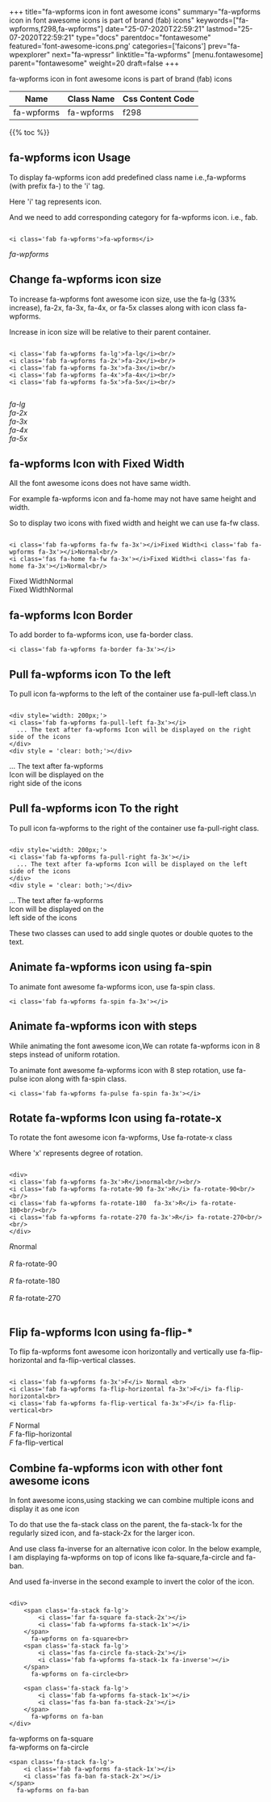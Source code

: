 +++
title="fa-wpforms icon in font awesome icons"
summary="fa-wpforms icon in font awesome icons is part of brand (fab) icons"
keywords=["fa-wpforms,f298,fa-wpforms"]
date="25-07-2020T22:59:21"
lastmod="25-07-2020T22:59:21"
type="docs"
parentdoc="fontawesome"
featured='font-awesome-icons.png'
categories=['faicons']
prev="fa-wpexplorer"
next="fa-wpressr"
linktitle="fa-wpforms"
[menu.fontawesome]
parent="fontawesome"
weight=20
draft=false
+++


fa-wpforms icon in font awesome icons is part of brand (fab) icons

<div class='table-responsive'><table class='table'><thead><tr><th>Name</th><th>Class Name</th><th>Css Content Code</th></tr></thead><tbody><tr><td>fa-wpforms</td><td>fa-wpforms</td><td>f298</td></tr></tbody></table></div>


{{% toc %}}


## fa-wpforms icon Usage

To display fa-wpforms icon add predefined class name i.e.,fa-wpforms (with prefix fa-) to the 'i' tag.

Here 'i' tag represents icon.

And we need to add corresponding category for fa-wpforms icon. i.e., fab.


```

<i class='fab fa-wpforms'>fa-wpforms</i>
```

<i class='fab fa-wpforms'>fa-wpforms</i>




## Change fa-wpforms icon size
To increase fa-wpforms font awesome icon size, use the fa-lg (33% increase), fa-2x, fa-3x, fa-4x, or fa-5x classes along with icon class fa-wpforms.

Increase in icon size will be relative to their parent container. 

```

<i class='fab fa-wpforms fa-lg'>fa-lg</i><br/>
<i class='fab fa-wpforms fa-2x'>fa-2x</i><br/>
<i class='fab fa-wpforms fa-3x'>fa-3x</i><br/>
<i class='fab fa-wpforms fa-4x'>fa-4x</i><br/>
<i class='fab fa-wpforms fa-5x'>fa-5x</i><br/>
            
```

<i class='fab fa-wpforms fa-lg'>fa-lg</i><br/>
<i class='fab fa-wpforms fa-2x'>fa-2x</i><br/>
<i class='fab fa-wpforms fa-3x'>fa-3x</i><br/>
<i class='fab fa-wpforms fa-4x'>fa-4x</i><br/>
<i class='fab fa-wpforms fa-5x'>fa-5x</i><br/>
            



## fa-wpforms Icon with Fixed Width 

All the font awesome icons does not have same width.

For example fa-wpforms icon and fa-home may not have same height and width.

So to display two icons with fixed width and height we can use fa-fw class.


```

<i class='fab fa-wpforms fa-fw fa-3x'></i>Fixed Width<i class='fab fa-wpforms fa-3x'></i>Normal<br/>
<i class='fas fa-home fa-fw fa-3x'></i>Fixed Width<i class='fas fa-home fa-3x'></i>Normal<br/>
```

<i class='fab fa-wpforms fa-fw fa-3x'></i>Fixed Width<i class='fab fa-wpforms fa-3x'></i>Normal<br/>
<i class='fas fa-home fa-fw fa-3x'></i>Fixed Width<i class='fas fa-home fa-3x'></i>Normal<br/>



## fa-wpforms Icon Border 

To add border to fa-wpforms icon, use fa-border class.


```
<i class='fab fa-wpforms fa-border fa-3x'></i>

```
<i class='fab fa-wpforms fa-border fa-3x'></i>





## Pull fa-wpforms icon To the left

To pull icon fa-wpforms to the left of the container use fa-pull-left class.\n

```

<div style='width: 200px;'>
<i class='fab fa-wpforms fa-pull-left fa-3x'></i>
  ... The text after fa-wpforms Icon will be displayed on the right side of the icons
</div>
<div style = 'clear: both;'></div>
```

<div style='width: 200px;'>
<i class='fab fa-wpforms fa-pull-left fa-3x'></i>
  ... The text after fa-wpforms Icon will be displayed on the right side of the icons
</div>
<div style = 'clear: both;'></div>




## Pull fa-wpforms icon To the right
To pull icon fa-wpforms to the right of the container use fa-pull-right class.

```

<div style='width: 200px;'>
<i class='fab fa-wpforms fa-pull-right fa-3x'></i>
  ... The text after fa-wpforms Icon will be displayed on the left side of the icons
</div>
<div style = 'clear: both;'></div>
```

<div style='width: 200px;'>
<i class='fab fa-wpforms fa-pull-right fa-3x'></i>
  ... The text after fa-wpforms Icon will be displayed on the left side of the icons
</div>
<div style = 'clear: both;'></div>

These two classes can used to add single quotes or double quotes to the text.


## Animate fa-wpforms icon using fa-spin
To animate font awesome fa-wpforms icon, use fa-spin class.

```
<i class='fab fa-wpforms fa-spin fa-3x'></i>
```
<i class='fab fa-wpforms fa-spin fa-3x'></i>




## Animate fa-wpforms icon with steps
While animating the font awesome icon,We can rotate fa-wpforms icon in 8 steps instead of uniform rotation.

To animate font awesome fa-wpforms icon with 8 step rotation, use fa-pulse icon along with fa-spin class.


```
<i class='fab fa-wpforms fa-pulse fa-spin fa-3x'></i>

```
<i class='fab fa-wpforms fa-pulse fa-spin fa-3x'></i>





## Rotate fa-wpforms Icon using fa-rotate-x
To rotate the font awesome icon fa-wpforms, Use fa-rotate-x class

Where 'x' represents degree of rotation.


```

<div>
<i class='fab fa-wpforms fa-3x'>R</i>normal<br/><br/>
<i class='fab fa-wpforms fa-rotate-90 fa-3x'>R</i> fa-rotate-90<br/><br/> 
<i class='fab fa-wpforms fa-rotate-180  fa-3x'>R</i> fa-rotate-180<br/><br/> 
<i class='fab fa-wpforms fa-rotate-270 fa-3x'>R</i> fa-rotate-270<br/><br/>
</div>
```

<div>
<i class='fab fa-wpforms fa-3x'>R</i>normal<br/><br/>
<i class='fab fa-wpforms fa-rotate-90 fa-3x'>R</i> fa-rotate-90<br/><br/> 
<i class='fab fa-wpforms fa-rotate-180  fa-3x'>R</i> fa-rotate-180<br/><br/> 
<i class='fab fa-wpforms fa-rotate-270 fa-3x'>R</i> fa-rotate-270<br/><br/>
</div>




## Flip fa-wpforms Icon using fa-flip-*
To flip fa-wpforms font awesome icon horizontally and vertically use fa-flip-horizontal and fa-flip-vertical classes. 

```

<i class='fab fa-wpforms fa-3x'>F</i> Normal <br>
<i class='fab fa-wpforms fa-flip-horizontal fa-3x'>F</i> fa-flip-horizontal<br>
<i class='fab fa-wpforms fa-flip-vertical fa-3x'>F</i> fa-flip-vertical<br>
```

<i class='fab fa-wpforms fa-3x'>F</i> Normal <br>
<i class='fab fa-wpforms fa-flip-horizontal fa-3x'>F</i> fa-flip-horizontal<br>
<i class='fab fa-wpforms fa-flip-vertical fa-3x'>F</i> fa-flip-vertical<br>




## Combine fa-wpforms icon with other font awesome icons
In font awesome icons,using stacking we can combine multiple icons and display it as one icon 

To do that use the fa-stack class on the parent, the fa-stack-1x for the regularly sized icon, and fa-stack-2x for the larger icon.

And use class fa-inverse for an alternative icon color. 
In the below example, I am displaying fa-wpforms on top of icons like fa-square,fa-circle and fa-ban.

And used fa-inverse in the second example to invert the color of the icon.

```

<div>
    <span class='fa-stack fa-lg'>
        <i class='far fa-square fa-stack-2x'></i>
        <i class='fab fa-wpforms fa-stack-1x'></i>
    </span>
      fa-wpforms on fa-square<br>
    <span class='fa-stack fa-lg'>
        <i class='fas fa-circle fa-stack-2x'></i>
        <i class='fab fa-wpforms fa-stack-1x fa-inverse'></i>
    </span>
      fa-wpforms on fa-circle<br>

    <span class='fa-stack fa-lg'>
        <i class='fab fa-wpforms fa-stack-1x'></i>
        <i class='fas fa-ban fa-stack-2x'></i>
    </span>
      fa-wpforms on fa-ban
</div>
```

<div>
    <span class='fa-stack fa-lg'>
        <i class='far fa-square fa-stack-2x'></i>
        <i class='fab fa-wpforms fa-stack-1x'></i>
    </span>
      fa-wpforms on fa-square<br>
    <span class='fa-stack fa-lg'>
        <i class='fas fa-circle fa-stack-2x'></i>
        <i class='fab fa-wpforms fa-stack-1x fa-inverse'></i>
    </span>
      fa-wpforms on fa-circle<br>

    <span class='fa-stack fa-lg'>
        <i class='fab fa-wpforms fa-stack-1x'></i>
        <i class='fas fa-ban fa-stack-2x'></i>
    </span>
      fa-wpforms on fa-ban
</div>






